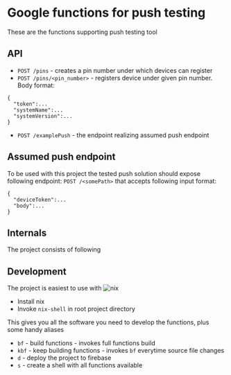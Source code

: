 # Google functions for push testing

These are the functions supporting push testing tool

## API

* `POST /pins` - creates a pin number under which devices can register
* `POST /pins/<pin_number>` - registers device under given pin number. Body format:
```
{
  "token":...
  "systemName":...
  "systemVersion":...
}
```
* `POST /examplePush` - the endpoint realizing assumed push endpoint

## Assumed push endpoint

To be used with this project the tested push solution should expose following endpoint:
`POST /<somePath>`
that accepts following input format:
```
{
  "deviceToken":...
  "body":...
}
```

## Internals 

The project consists of following

## Development

The project is easiest to use with ![nix](https://nixos.org/nix/)

 * Install nix
 * Invoke `nix-shell` in root project directory

This gives you all the software you need to develop the functions, plus some handy aliases
 * `bf` - build functions - invokes full functions build
 * `kbf` - keep building functions - invokes `bf` everytime source file changes
 * `d` - deploy the project to firebase
 * `s` - create a shell with all functions available


